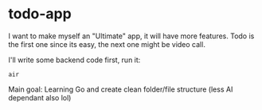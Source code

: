 # todo-app
I want to make myself an "Ultimate" app, it will have more features. Todo is the first one since its easy, the next one might be video call.

I'll write some backend code first, run it:

`air`

Main goal: Learning Go and create clean folder/file structure (less AI dependant also lol)